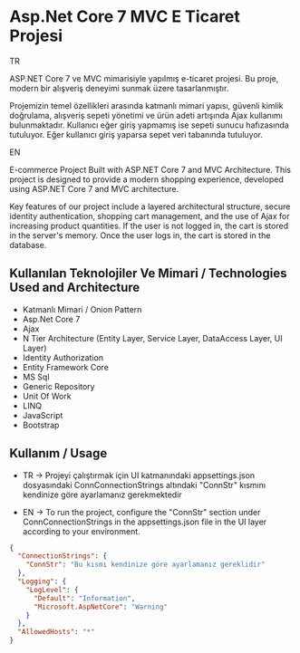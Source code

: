 
# Asp.Net Core 7 MVC E Ticaret Projesi

TR

ASP.NET Core 7 ve MVC mimarisiyle yapılmış e-ticaret projesi. Bu proje, modern bir alışveriş deneyimi sunmak üzere tasarlanmıştır.

Projemizin temel özellikleri arasında katmanlı mimari yapısı, güvenli kimlik doğrulama, alışveriş sepeti yönetimi ve ürün adeti artışında Ajax kullanımı bulunmaktadır. Kullanıcı eğer giriş yapmamış ise sepeti sunucu hafızasında tutuluyor. Eğer kullanıcı giriş yaparsa sepet veri tabanında tutuluyor.

EN

E-commerce Project Built with ASP.NET Core 7 and MVC Architecture. This project is designed to provide a modern shopping experience, developed using ASP.NET Core 7 and MVC architecture.

Key features of our project include a layered architectural structure, secure identity authentication, shopping cart management, and the use of Ajax for increasing product quantities. If the user is not logged in, the cart is stored in the server's memory. Once the user logs in, the cart is stored in the database.


## Kullanılan Teknolojiler Ve Mimari / Technologies Used and Architecture

- Katmanlı Mimari / Onion Pattern
- Asp.Net Core 7
- Ajax
- N Tier Architecture (Entity Layer, Service Layer, DataAccess Layer, UI Layer)
- Identity Authorization
- Entity Framework Core
- MS Sql
- Generic Repository
- Unit Of Work
- LINQ
- JavaScript
- Bootstrap
  
## Kullanım / Usage



- TR -> Projeyi çalıştırmak için UI katmanındaki appsettings.json dosyasındaki ConnConnectionStrings altındaki "ConnStr" kısmını kendinize göre ayarlamanız gerekmektedir

- EN -> To run the project, configure the "ConnStr" section under ConnConnectionStrings in the appsettings.json file in the UI layer according to your environment.


```json
{
  "ConnectionStrings": {
    "ConnStr": "Bu kısmı kendinize göre ayarlamanız gereklidir"
  },
  "Logging": {
    "LogLevel": {
      "Default": "Information",
      "Microsoft.AspNetCore": "Warning"
    }
  },
  "AllowedHosts": "*"
}

```

  
